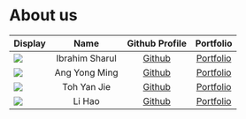 # About us


| Display                                             |      Name      |               Github Profile                |                Portfolio                 |
|-----------------------------------------------------|:--------------:|:-------------------------------------------:|:----------------------------------------:|
| ![](https://via.placeholder.com/100.png?text=Photo) | Ibrahim Sharul | [Github](https://github.com/ibrahimisramos) | [Portfolio](docs/team/ibrahimisramos.md) |
| ![](https://via.placeholder.com/100.png?text=Photo) | Ang Yong Ming  |  [Github](https://github.com/angyongming)   |  [Portfolio](docs/team/angyongming.md)   |
| ![](https://via.placeholder.com/100.png?text=Photo) |  Toh Yan Jie   |   [Github](https://github.com/yanjie1017)   |   [Portfolio](docs/team/tohyanjie.md)    |
| ![](https://via.placeholder.com/100.png?text=Photo) |     Li Hao     | [Github](https://github.com/lihao-InfoSec)  | [Portfolio](docs/team/README.md)         |

